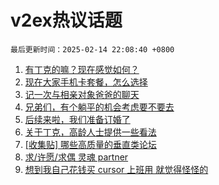 # v2ex热议话题

`最后更新时间：2025-02-14 22:08:40 +0800`

1. [有丁克的嘛？现在感觉如何？](https://www.v2ex.com/t/1111404)
1. [现在大家手机卡套餐，怎么选择](https://www.v2ex.com/t/1111343)
1. [记一次与相亲对象爸爸的聊天](https://www.v2ex.com/t/1111487)
1. [兄弟们，有个躺平的机会考虑要不要去](https://www.v2ex.com/t/1111415)
1. [后续来啦，我们准备订婚了](https://www.v2ex.com/t/1111511)
1. [关于丁克，高龄人士提供一些看法](https://www.v2ex.com/t/1111485)
1. [[收集贴] 哪些高质量的垂直类论坛](https://www.v2ex.com/t/1111354)
1. [求/许愿/求偶 灵魂 partner](https://www.v2ex.com/t/1111315)
1. [想到我自己花钱买 cursor 上班用 就觉得怪怪的](https://www.v2ex.com/t/1111465)

